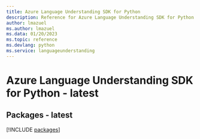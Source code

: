 ```yaml
---
title: Azure Language Understanding SDK for Python
description: Reference for Azure Language Understanding SDK for Python
author: lmazuel
ms.author: lmazuel
ms.data: 01/20/2023
ms.topic: reference
ms.devlang: python
ms.service: languageunderstanding
---
```

# Azure Language Understanding SDK for Python - latest
## Packages - latest
[!INCLUDE [packages](language-understanding-index.md)]
